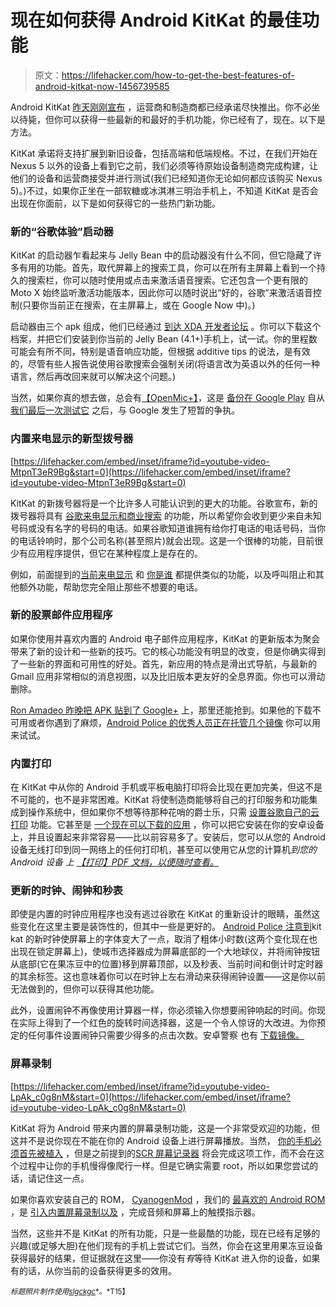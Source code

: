# 现在如何获得 Android KitKat 的最佳功能

> 原文：<https://lifehacker.com/how-to-get-the-best-features-of-android-kitkat-now-1456739585>

Android KitKat [昨天刚刚宣布](https://lifehacker.com/all-the-new-stuff-in-android-4-4-kitkat-1456286732) ，运营商和制造商都已经承诺尽快推出。你不必坐以待毙，但你可以获得一些最新的和最好的手机功能，你已经有了，现在。以下是方法。



KitKat 承诺将支持扩展到新旧设备，包括高端和低端规格。不过，在我们开始在 Nexus 5 以外的设备上看到它之前，我们必须等待原始设备制造商完成构建，让他们的设备和运营商接受并进行测试(我们已经知道你无论如何都应该购买 Nexus 5)。)不过，如果你正坐在一部软糖或冰淇淋三明治手机上，不知道 KitKat 是否会出现在你面前，以下是如何获得它的一些热门新功能。

### 新的“谷歌体验”启动器

KitKat 的启动器乍看起来与 Jelly Bean 中的启动器没有什么不同，但它隐藏了许多有用的功能。首先，取代屏幕上的搜索工具，你可以在所有主屏幕上看到一个持久的搜索栏，你可以随时使用或点击来激活语音搜索。它还包含一个更有限的 Moto X 始终监听激活功能版本，因此你可以随时说出“好的，谷歌”来激活语音控制(只要你当前正在搜索，在主屏幕上，或在 Google Now 中)。)

启动器由三个 apk 组成，他们已经通过 [到达 XDA 开发者论坛](http://forum.xda-developers.com/showthread.php?t=2506488) 。你可以下载这个档案，并把它们安装到你当前的 Jelly Bean (4.1+)手机上，试一试。你的里程数可能会有所不同，特别是语音响应功能，但根据 additive tips 的说法，是有效的，尽管有些人报告说使用谷歌搜索会强制关闭(将语言改为英语以外的任何一种语言，然后再改回来就可以解决这个问题。)

当然，如果你真的想去做，总会有[【OpenMic+】](http://openmic.rsenapps.com/)，这是 [备份在 Google Play](https://play.google.com/store/apps/details?id=com.RSen.OpenMic.Pheonix) 自从 [我们最后一次测试它](https://lifehacker.com/open-mic-brings-the-moto-xs-touchless-control-to-any-1211465747) 之后，与 Google 发生了短暂的争执。

### 内置来电显示的新型拨号器

 [https://lifehacker.com/embed/inset/iframe?id=youtube-video-MtpnT3eR9Bg&start=0](https://lifehacker.com/embed/inset/iframe?id=youtube-video-MtpnT3eR9Bg&start=0) 

KitKat 的新拨号器将是一个比许多人可能认识到的更大的功能。谷歌宣布，新的拨号器将具有 [谷歌来电显示和商业搜索](http://www.androidpolice.com/2013/10/31/kitkat-feature-spotlight-a-smarter-caller-id-with-local-business-search/) 的功能，所以希望你会收到更少来自未知号码或没有名字的号码的电话。如果谷歌知道谁拥有给你打电话的电话号码，当你的电话铃响时，那个公司名称(甚至照片)就会出现。这是一个很棒的功能，目前很少有应用程序提供，但它在某种程度上是存在的。

例如，前面提到的[当前来电显示](https://play.google.com/store/apps/details?id=com.webascender.callerid) 和 [你是谁](https://play.google.com/store/apps/details?id=com.youmail.callerid) 都提供类似的功能，以及呼叫阻止和其他额外功能，帮助您完全阻止那些不想要的电话。

### 新的股票邮件应用程序

如果你使用并喜欢内置的 Android 电子邮件应用程序，KitKat 的更新版本为聚会带来了新的设计和一些新的技巧。它的核心功能没有明显的改变，但是你确实得到了一些新的界面和可用性的好处。首先，新应用的特点是滑出式导航，与最新的 Gmail 应用非常相似的消息视图，以及比旧版本更友好的全息界面。你也可以滑动删除。

[Ron Amadeo 昨晚把 APK 贴到了 Google+](https://plus.google.com/+RonAmadeo/posts/N6AzgJdGCF7) 上，那里还能抢到。如果他的下载不可用或者你遇到了麻烦，[Android Police 的优秀人员正在托管几个镜像](http://www.androidpolice.com/2013/10/31/apk-download-heres-the-default-email-app-from-android-4-4-with-gmail-style-ui-and-a-slide-out-menu/) 你可以用来试试。

### 内置打印

在 KitKat 中从你的 Android 手机或平板电脑打印将会比现在更加完美，但这不是不可能的，也不是非常困难。KitKat 将使制造商能够将自己的打印服务和功能集成到操作系统中，但如果你不想等待那种花哨的爵士乐，只需 [设置谷歌自己的云打印](https://lifehacker.com/google-cloud-print-its-actually-awesome-and-heres-how-5882060) 功能。它甚至是 [一个现在可以下载的应用](http://lifehacker.com/cloud-print-for-android-prints-your-phones-documents-f-512976715) ，你可以把它安装在你的安卓设备上，并且设置起来非常容易——比以前容易多了。安装后，您可以从您的 Android 设备无线打印到同一网络上的任何打印机，甚至可以使用它从您的计算机*到您的 Android 设备 上 [【打印】PDF 文档，以便随时查看。](http://lifehacker.com/use-google-cloud-print-to-quickly-save-files-as-pdfs-on-5994280)*

### 更新的时钟、闹钟和秒表

即使是内置的时钟应用程序也没有逃过谷歌在 KitKat 的重新设计的眼睛，虽然这些变化在这里主要是装饰性的，但其中一些是更好的。 [Android Police 注意到](http://www.androidpolice.com/2013/10/31/apk-download-android-4-4-clockalarmtimerstopwatch-app-with-fixed-font-four-tabs-new-time-picker-and-more/)kit kat 的新时钟使屏幕上的字体变大了一点，取消了粗体小时数(这两个变化现在也出现在锁定屏幕上)，使城市选择器成为屏幕底部的一个大地球仪，并将闹钟按钮从底部(它在果冻豆中的位置)移到屏幕顶部，以及秒表、当前时间和倒计时定时器的其余标签。这也意味着你可以在时钟上左右滑动来获得闹钟设置——这是你以前无法做到的，但你可以获得其他功能。

此外，设置闹钟不再像使用计算器一样，你必须输入你想要闹钟响起的时间。你现在实际上得到了一个红色的旋转时间选择器，这是一个令人惊讶的大改进。为你预定的任何事件设置闹钟只需要少得多的点击次数。安卓警察 也有 [下载镜像。](http://www.androidpolice.com/2013/10/31/apk-download-android-4-4-clockalarmtimerstopwatch-app-with-fixed-font-four-tabs-new-time-picker-and-more/)

### 屏幕录制

 [https://lifehacker.com/embed/inset/iframe?id=youtube-video-LpAk_c0g8nM&start=0](https://lifehacker.com/embed/inset/iframe?id=youtube-video-LpAk_c0g8nM&start=0) 

KitKat 将为 Android 带来内置的屏幕录制功能，这是一个非常受欢迎的功能，但这并不是说你现在不能在你的 Android 设备上进行屏幕播放。当然， [你的手机必须首先被植入](https://lifehacker.com/everything-you-need-to-know-about-rooting-your-android-5789397) ，但是之前提到的[SCR 屏幕记录器](https://play.google.com/store/apps/details?id=com.iwobanas.screenrecorder.free&hl=en) 将会完成这项工作，而不会在这个过程中让你的手机慢得像爬行一样。但是它确实需要 root，所以如果您尝试的话，请记住这一点。

如果你喜欢安装自己的 ROM， [CyanogenMod](http://www.cyanogenmod.org/) ，我们的 [最喜欢的 Android ROM](https://lifehacker.com/five-best-android-roms-5915093) ，是 [引入内置屏幕录制以及](http://www.androidpolice.com/2013/10/19/native-screen-recording-with-audio-touch-indicator-quick-access-headed-to-cyanogenmod-nightlies-soon/) ，完成音频和屏幕上的触摸指示器。

当然，这些并不是 KitKat 的所有功能，只是一些最酷的功能，现在已经有足够的兴趣(或足够大胆)在他们现有的手机上尝试它们。当然，你会在这里用果冻豆设备获得最好的结果，但证据就在这里——你没有*有*等待 KitKat 进入你的设备，如果有的话，从你当前的设备获得更多的效用。

<small>*标题照片制作使用*</small>[<small>*slgckgc*</small>](http://www.flickr.com/photos/14771153@N04/6298687494/)<small>*。*T15】</small>